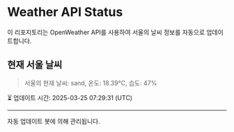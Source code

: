 
# Weather API Status

이 리포지토리는 OpenWeather API를 사용하여 서울의 날씨 정보를 자동으로 업데이트합니다.

## 현재 서울 날씨
> 서울의 현재 날씨: sand, 온도: 18.39°C, 습도: 47%

⏳ 업데이트 시간: 2025-03-25 07:29:31 (UTC)

---
자동 업데이트 봇에 의해 관리됩니다.
